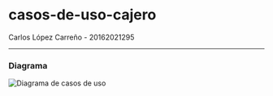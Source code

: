 # casos-de-uso-cajero

Carlos López Carreño - 20162021295

---

### Diagrama
![Diagrama de casos de uso]()
